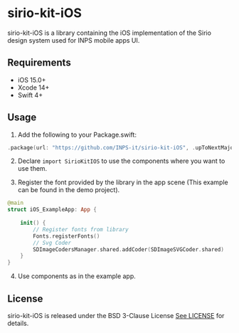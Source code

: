# sirio-kit-iOS

sirio-kit-iOS is a library containing the iOS implementation of the Sirio design system used for INPS mobile apps UI.

## Requirements

- iOS 15.0+ 
- Xcode 14+
- Swift 4+

## Usage
1. Add the following to your Package.swift:
```swift
.package(url: "https://github.com/INPS-it/sirio-kit-iOS", .upToNextMajor(from: "8.0.0"))
```
2. Declare `import SirioKitIOS` to use the components where you want to use them.

3. Register the font provided by the library in the app scene (This example can be found in the demo project).

```swift
@main
struct iOS_ExampleApp: App {
    
    init() {
        // Register fonts from library
        Fonts.registerFonts()
        // Svg Coder
        SDImageCodersManager.shared.addCoder(SDImageSVGCoder.shared)
    }
}
```
4. Use components as in the example app.

## License

sirio-kit-iOS is released under the BSD 3-Clause License [See LICENSE](https://github.com/INPS-it/sirio-kit-iOS/blob/main/LICENSE) for details.

